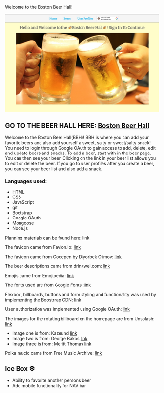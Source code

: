 Welcome to the Boston Beer Hall!

![Boston Beer Hall](./public/assets/img/bbh-hp.jpeg "Boston Beer Hall")

## GO TO THE BEER HALL HERE: [Boston Beer Hall](https://boston-beer-hall.fly.dev/)

Welcome to the Boston Beer Hall(BBH)! BBH is where you can add your favorite beers and also add yourself a sweet, salty or sweet/salty snack! You need to login through Google OAuth to gain access to add, delete, edit and update beers and snacks. To add a beer, start with in the beer page. You can then see your beer. Clicking on the link in your beer list allows you to edit or delete the beer. If you go to user profiles after you create a beer, you can see your beer list and also add a snack. 

### Languages used:

 * HTML
 * CSS
 * JavaScript
 * git
 * Bootstrap
 * Google OAuth
 * Mongoose
 * Node.js

Planning materials can be found here: [link](https://trello.com/b/etY7i4rU/boston-beer-hall)

The favicon came from Favion.Io: [link](https://favicon.io/favicon-generator/)

The favicon came from Codepen by Diyorbek Olimov: [link](https://codepen.io/diyorbek0309/pen/mdwbEve)

The beer descriptions came from drinkwel.com: [link](https://www.drinkwel.com/blogs/drinkwel-blog/24634561-top-10-types-of-beer)

Emojis came from Emojipedia: [link](https://emojipedia.org/)

The fonts used are from Google Fonts :[link](https://fonts.google.com/)

Flexbox, billboards, buttons and form styling and functionality was used by implementing the Boostrrap CDN: [link](https://getbootstrap.com/")

User authorization was implemented using Google OAuth: [link](https://console.cloud.google.com/apis/)

The images for the rotating billboard on the homepage are from Unsplash: [link](https://unsplash.com)
- Image one is from: Kazeund [link](https://images.unsplash.com/photo-1441985969846-3e7c90531139?ixlib=rb-1.2.1&ixid=MnwxMjA3fDB8MHxwaG90by1wYWdlfHx8fGVufDB8fHx8&auto=format&fit=crop&w=1170&q=80)
- Image two is from: George Bakos [link](https://images.unsplash.com/photo-1620219365994-f443a86ea626?ixlib=rb-1.2.1&ixid=MnwxMjA3fDB8MHxwaG90by1wYWdlfHx8fGVufDB8fHx8&auto=format&fit=crop&w=2071&q=80)
- Image three is from: Meritt Thomas [link](https://images.unsplash.com/photo-1584225064785-c62a8b43d148?ixlib=rb-1.2.1&ixid=MnwxMjA3fDB8MHxwaG90by1wYWdlfHx8fGVufDB8fHx8&auto=format&fit=crop&w=1974&q=80)

Polka mucic came from Free Music Archive: [link](https://freemusicarchive.org/genre/Polka/)

## Ice Box ❆
- Ability to favorite another persons beer
- Add mobile functionality for NAV bar
